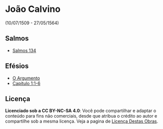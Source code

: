 # João Calvino
(10/07/1509 - 27/05/1564)

## Salmos
- [Salmos 134](salmo/134.md)

## Efésios
- [O Argumento](efesios/argumento.md)
- [Capítulo 1:1-6](efesios/1.1-6.md)

## Licença
**Licenciado sob a CC BY-NC-SA 4.0**: Você pode compartilhar e adaptar o conteúdo para fins não comerciais, desde que atribua o crédito ao autor e compartilhe sob a mesma licença. Veja a pagina de [Licença Destas Obras](LICENÇA.md).
